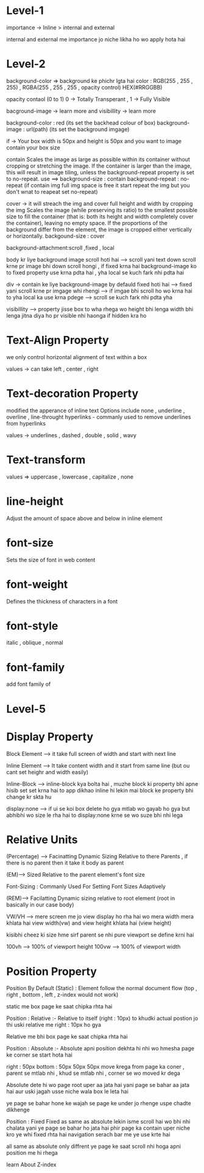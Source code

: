 # Level-1

importance -> Inline > internal and external 

internal and external me importance jo niche likha ho wo apply hota hai

# Level-2

background-color => background ke phichr lgta hai
color : RGB(255 , 255 , 255) , RGBA(255 , 255 , 255 , opacity control) HEX(#RRGGBB)

opacity contaol (0 to 1) 0 -> Totally Transperant , 1 -> Fully Visible

bacground-image -> learn more and visibillity -> learn more

background-color : red (its set the backhead colour of box)
background-image : url(path) (its set the background imgage)

if -> Your box width is 50px and height is 50px and you want to image contain
your box size 

contain
Scales the image as large as possible within its container without cropping or stretching the image. If the container is larger than the image, this will result in image tiling, unless the background-repeat property is set to no-repeat.
use ==> background-size :  contain 
        background-repeat : no-repeat (if contain img full img space is free it start repeat the img but you don't wnat to reapeat set no-repeat)
  
cover -> it will streach the img and cover full height and width by cropping the img
Scales the image (while preserving its ratio) to the smallest possible size to fill the container (that is: both its height and width completely cover the container), leaving no empty space. If the proportions of the background differ from the element, the image is cropped either vertically or horizontally.
  backgound-size : cover

background-attachment:scroll ,fixed , local

body kr liye background image scroll hoti hai --> scroll yani text down scroll krne pr
image bhi down scroll hongi , if fixed krna hai background-image ko to fixed property use krna pdta hai , yha local se kuch fark nhi pdta hai

div -> contain ke liye background-image by defauld fixed hoti hai  --> fixed yani scroll krne pr imgage whi rhengi --> if imgae bhi scroll ho wo krna hai to yha local ka use krna pdege --> scroll se kuch fark nhi pdta yha


visibillity --> property jisse box to wha rhega wo height bhi lenga width bhi lenga jitna diya ho pr visible nhi haonga if hidden kra ho


# Text-Align Property

we only control horizontal alignment of text within a box

values -> can take left , center , right

# Text-decoration Property

modified the apperance of inline text
Options include none , underline , overline , line-throught
hyperlinks - commanly used to remove underlines from hyperlinks

values -> underlines , dashed , double , solid , wavy

# Text-transform

values => uppercase , lowercase , capitalize , none

# line-height
Adjust the amount of space above and below in inline element

# font-size
Sets the size of font in web content

# font-weight
Defines the thickness of characters in a font

# font-style
italic , oblique , normal

# font-family
add font family of 

# Level-5

# Display Property
Block Element --> it take full screen of width and start with next line

Inline Element --> It take content width and it start from same line (but ou cant set heighr and width easily)

Inline-Block --> inline-block kya bolta hai , muzhe block ki property bhi apne hisib set set krna hai to app dikhao inline hi lekin mai block ke property bhi change kr skta hu

display:none --> if ui se koi box delete ho gya mtlab wo gayab ho gya but abhibhi wo size le rha hai to display:none krne se wo suze bhi nhi lega 

# Relative Units

(Percentage) --> Facinatting Dynamic Sizing Relative to there Parents , if there is no parent then it take it body as parent

(EM)--> Sized Relative to the parent element's font size

Font-Sizing : Commanly Used For Setting Font Sizes Adaptively

(REM)--> Facilatting Dynamic sizing relative to root element (root in basically in our case body)


VW/VH --> mere screen me jo view display ho rha hai wo mera width mera khlata hai view width(vw) and view height khlata hai (view height)

kisibhi cheez ki size hme sirf parent se nhi pure viewport se define krni hai

100vh --> 100% of viewport height
100vw --> 100% of viewport width


# Position Property

Position By Default (Static) : Element follow the normal document flow (top , right , bottom , left , z-index would not work)

static me box page ke saat chipka rhta hai

Position : Relative :- Relative to itself (right : 10px) to khudki actual postion jo thi uski relative me right : 10px ho gya

Relative me bhi box page ke saat chipka rhta hai

Position : Absolute :- Absolute apni position dekhta hi nhi wo hmesha page ke corner se start hota hai

right : 50px
bottom : 50px  50px 50px move krega from page ka coner , parent se mtlab nhi , khud se mtlab nhi , corner se wo moved kr dega

Absolute dete hi wo page root uper aa jata hai yani page se bahar aa jata hai aur uski jagah usse niche wala box le leta hai

ye page se bahar hone ke wajah se page ke under jo rhenge uspe chadte dikhenge

Position : Fixed 
Fixed as same as absolute lekin isme scroll hai wo bhi nhi chalata 
yani ye page se bahar ho jata hai phir page ka contain uper niche kro ye whi fixed rhta hai
navigation serach bar me ye use krte hai

all same as absolute only diffrent ye page ke saat scroll nhi hoga apni position me hi rhega

learn About Z-index
